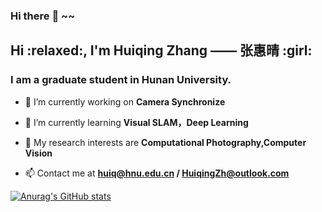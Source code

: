 ### Hi there :tiger: ~~

<h2>Hi :relaxed:, I'm Huiqing Zhang —— 张惠晴 :girl: </h1>
<h3>I am a graduate student in Hunan University.</h3>

- 🔭 I’m currently working on **Camera Synchronize**

- 🌱 I’m currently learning **Visual SLAM，Deep Learning**

- :cherries: My research interests are **Computational Photography,Computer Vision**

- 📫 Contact me at **huiq@hnu.edu.cn / HuiqingZh@outlook.com**

[![Anurag's GitHub stats](https://github-readme-stats.vercel.app/api?username=kikihqq&count_private=true&theme=onedark)](https://github.com/anuraghazra/github-readme-stats)

<!--
**Kikihqq/Kikihqq** is a ✨ _special_ ✨ repository because its `README.md` (this file) appears on your GitHub profile.>


